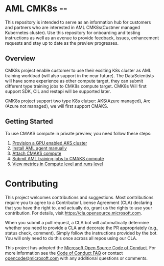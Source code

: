 # AML CMK8s -- 
This repository is intended to serve as an information hub for customers and partners who are interested in  AML CMK8s(Custmer managed Kubernetes cluster). Use this repository for onboarding and testing instructions as well as an avenue to provide feedback, issues, enhancement requests and stay up to date as the preview progresses.

## Overview
CMK8s project enable customer to use their exsiting K8s cluster as AML training workload (will also support in the near future). The DataScientists will have some experience as other compute target, they can submit different type training jobs to CMK8s compute target. CMK8s Will first support SDK, CIL and restapi will be supported later.

CMK8s project support two type K8s clutser: AKS(Azure managed), Arc (Azure not managed), we will first support CMAKS.

## Getting Started

To use CMAKS compute in private preview, you need follow these steps:

1. [Provision a GPU enabled AKS cluster](https://github.com/Azure/CMK8s-Sample/blob/master/docs/1.%20Provision%20a%20GPU%20enabled%20AKS%20cluster.md)
2. [Install AML agent manually](https://github.com/Azure/CMK8s-Sample/blob/master/docs/2.%20Install%20AML%20agent%20manually.markdown)
3. [Attach CMAKS compute](https://github.com/Azure/CMK8s-Sample/blob/master/docs/3.%20attach%20CMAKS%20compute.markdown)
4. [Submit AML training jobs to CMAKS compute](https://github.com/Azure/CMK8s-Sample/blob/master/docs/4.%20Submit%20AML%20training%20jobs%20to%20CMASK%20compute.markdown)
5. [View metrics in Compute level and runs level](https://github.com/Azure/CMK8s-Sample/blob/master/docs/5.%20View%20metrics%20in%20Compute%20level%20and%20runs%20level.markdown)


# Contributing

This project welcomes contributions and suggestions.  Most contributions require you to agree to a
Contributor License Agreement (CLA) declaring that you have the right to, and actually do, grant us
the rights to use your contribution. For details, visit https://cla.opensource.microsoft.com.

When you submit a pull request, a CLA bot will automatically determine whether you need to provide
a CLA and decorate the PR appropriately (e.g., status check, comment). Simply follow the instructions
provided by the bot. You will only need to do this once across all repos using our CLA.

This project has adopted the [Microsoft Open Source Code of Conduct](https://opensource.microsoft.com/codeofconduct/).
For more information see the [Code of Conduct FAQ](https://opensource.microsoft.com/codeofconduct/faq/) or
contact [opencode@microsoft.com](mailto:opencode@microsoft.com) with any additional questions or comments.
